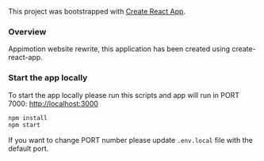 This project was bootstrapped with [Create React App](https://github.com/facebook/create-react-app).

### Overview
Appimotion website rewrite, this application has been created using create-react-app.

### Start the app locally
To start the app locally please run this scripts and app will run in PORT 7000: [http://localhost:3000](http://localhost:3000)
```bash
npm install
npm start
```

If you want to change PORT number please update `.env.local` file with the default port.